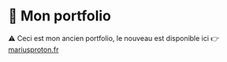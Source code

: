 # 🌊 Mon portfolio

⚠ Ceci est mon ancien portfolio, le nouveau est disponible ici 👉 [mariusproton.fr](https://mariusproton.fr)
